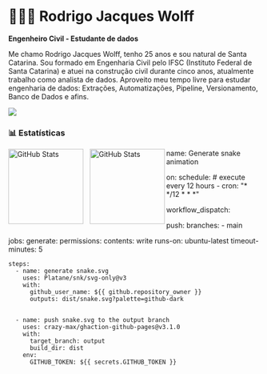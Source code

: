 # 👩🏻‍💻 Rodrigo Jacques Wolff

**Engenheiro Civil - Estudante de dados**

Me chamo Rodrigo Jacques Wolff, tenho 25 anos e sou natural de Santa Catarina. Sou formado em Engenharia Civil pelo IFSC (Instituto Federal de Santa Catarina) e atuei na construção civil durante cinco anos, atualmente trabalho como analista de dados. Aproveito meu tempo livre para estudar engenharia de dados: Extrações, Automatizações, Pipeline, Versionamento, Banco de Dados e afins.

<a href="https://www.linkedin.com/in/Rodrigo-Jacques-Wolff" target="_blank"><img src="https://img.shields.io/badge/-LinkedIn-%230077B5?style=for-the-badge&logo=linkedin&logoColor=white" target="_blank"></a> 

### 📊 Estatísticas

<p>
  <img 
    align="left" 
    alt="GitHub Stats" 
    height="150" 
    style="padding-right: 10px;" 
    src="https://github-readme-stats.vercel.app/api?username=RodrigoJacquesW&show_icons=true&theme=tokyonight&include_all_commits=true" 
  />

<img 
      align="left" 
      alt="GitHub Stats" 
      height="150" 
      src="https://github-readme-stats.vercel.app/api/top-langs/?username=RodrigoJacquesW&theme=tokyonight&layout=compact&custom_title=Tecnologias" 
  />

name: Generate snake animation

on:
  schedule: # execute every 12 hours
    - cron: "* */12 * * *"

  workflow_dispatch:

  push:
    branches:
    - main

jobs:
  generate:
    permissions:
      contents: write
    runs-on: ubuntu-latest
    timeout-minutes: 5

    steps:
      - name: generate snake.svg
        uses: Platane/snk/svg-only@v3
        with:
          github_user_name: ${{ github.repository_owner }}
          outputs: dist/snake.svg?palette=github-dark


      - name: push snake.svg to the output branch
        uses: crazy-max/ghaction-github-pages@v3.1.0
        with:
          target_branch: output
          build_dir: dist
        env:
          GITHUB_TOKEN: ${{ secrets.GITHUB_TOKEN }}
